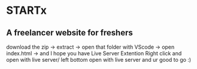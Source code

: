 # STARTx
## A freelancer website for freshers

download the zip -> extract -> open that folder with VScode -> open index.html -> and I hope you have Live Server Extention
Right click and open with live server/ left bottom open with live server
and ur good to go :)
